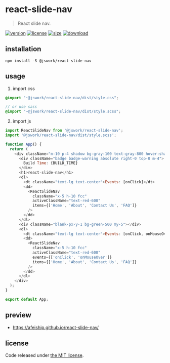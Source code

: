 # react-slide-nav
> React slide nav.

[![version][version-image]][version-url]
[![license][license-image]][license-url]
[![size][size-image]][size-url]
[![download][download-image]][download-url]

## installation
```shell
npm install -S @jswork/react-slide-nav
```

## usage
1. import css
  ```scss
  @import "~@jswork/react-slide-nav/dist/style.css";

  // or use sass
  @import "~@jswork/react-slide-nav/dist/style.scss";
  ```
2. import js
  ```js
  import ReactSlideNav from '@jswork/react-slide-nav';
  import '@jswork/react-slide-nav/dist/style.scss';

  function App() {
    return (
      <div className="m-10 p-4 shadow bg-gray-100 text-gray-800 hover:shadow-md transition-all">
        <div className="badge badge-warning absolute right-0 top-0 m-4">
          Build Time: {BUILD_TIME}
        </div>
        <h1>react-slide-nav</h1>
        <dl>
          <dt className="text-lg text-center">Events: [onClick]</dt>
          <dd>
            <ReactSlideNav
              className="x-5 h-10 fcc"
              activeClassName="text-red-600"
              items={['Home', 'About', 'Contact Us', 'FAQ']}
            />
          </dd>
        </dl>
        <div className="blank-px-y-1 bg-green-500 my-5"></div>
        <dl>
          <dt className="text-lg text-center">Events: [onClick, onMouseOver]</dt>
          <dd>
            <ReactSlideNav
              className="x-5 h-10 fcc"
              activeClassName="text-red-600"
              events={['onClick', 'onMouseOver']}
              items={['Home', 'About', 'Contact Us', 'FAQ']}
            />
          </dd>
        </dl>
      </div>
    );
  }

  export default App;
  ```

## preview
- https://afeiship.github.io/react-slide-nav/

## license
Code released under [the MIT license](https://github.com/afeiship/react-slide-nav/blob/master/LICENSE.txt).

[version-image]: https://img.shields.io/npm/v/@jswork/react-slide-nav
[version-url]: https://npmjs.org/package/@jswork/react-slide-nav

[license-image]: https://img.shields.io/npm/l/@jswork/react-slide-nav
[license-url]: https://github.com/afeiship/react-slide-nav/blob/master/LICENSE.txt

[size-image]: https://img.shields.io/bundlephobia/minzip/@jswork/react-slide-nav
[size-url]: https://github.com/afeiship/react-slide-nav/blob/master/dist/react-slide-nav.min.js

[download-image]: https://img.shields.io/npm/dm/@jswork/react-slide-nav
[download-url]: https://www.npmjs.com/package/@jswork/react-slide-nav
